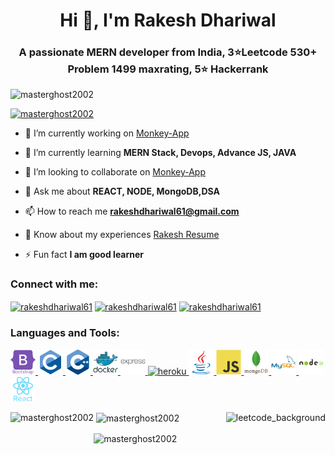 <h1 align="center">Hi 👋, I'm Rakesh Dhariwal</h1>
<h3 align="center">A passionate MERN developer from India, 3⭐Leetcode 530+ Problem 1499 maxrating, 5⭐ Hackerrank</h3>

<p align="left"> <img src="https://komarev.com/ghpvc/?username=masterghost2002&label=Profile%20views&color=0e75b6&style=flat" alt="masterghost2002" /> </p>

<p align="left"> <a href="https://github.com/ryo-ma/github-profile-trophy"><img src="https://github-profile-trophy.vercel.app/?username=masterghost2002" alt="masterghost2002" /></a> </p>

- 🔭 I’m currently working on [Monkey-App](https://github.com/masterghost2002/Monkey-Blog)

- 🌱 I’m currently learning **MERN Stack, Devops, Advance JS, JAVA**

- 👯 I’m looking to collaborate on [Monkey-App](https://github.com/masterghost2002/Monkey-Blog)

- 💬 Ask me about **REACT, NODE, MongoDB,DSA**

- 📫 How to reach me **rakeshdhariwal61@gmail.com**

- 📄 Know about my experiences [Rakesh Resume](https://drive.google.com/file/d/1Yybef8qNHN-6PmbGopaB6L3hTzA47v05/view?usp=share_link)

- ⚡ Fun fact **I am good learner**

<h3 align="left">Connect with me:</h3>
<p align="left">
<a href="https://linkedin.com/in/rakeshdhariwal61" target="blank"><img align="center" src="https://raw.githubusercontent.com/rahuldkjain/github-profile-readme-generator/master/src/images/icons/Social/linked-in-alt.svg" alt="rakeshdhariwal61" height="30" width="40" /></a>
<a href="https://www.hackerrank.com/rakeshdhariwal61" target="blank"><img align="center" src="https://raw.githubusercontent.com/rahuldkjain/github-profile-readme-generator/master/src/images/icons/Social/hackerrank.svg" alt="rakeshdhariwal61" height="30" width="40" /></a>
<a href="https://www.leetcode.com/rakeshdhariwal61" target="blank"><img align="center" src="https://raw.githubusercontent.com/rahuldkjain/github-profile-readme-generator/master/src/images/icons/Social/leet-code.svg" alt="rakeshdhariwal61" height="30" width="40" /></a>
</p>

<h3 align="left">Languages and Tools:</h3>
<p align="left"> <a href="https://getbootstrap.com" target="_blank" rel="noreferrer"> <img src="https://raw.githubusercontent.com/devicons/devicon/master/icons/bootstrap/bootstrap-plain-wordmark.svg" alt="bootstrap" width="40" height="40"/> </a> <a href="https://www.cprogramming.com/" target="_blank" rel="noreferrer"> <img src="https://raw.githubusercontent.com/devicons/devicon/master/icons/c/c-original.svg" alt="c" width="40" height="40"/> </a> <a href="https://www.w3schools.com/cpp/" target="_blank" rel="noreferrer"> <img src="https://raw.githubusercontent.com/devicons/devicon/master/icons/cplusplus/cplusplus-original.svg" alt="cplusplus" width="40" height="40"/> </a> <a href="https://www.docker.com/" target="_blank" rel="noreferrer"> <img src="https://raw.githubusercontent.com/devicons/devicon/master/icons/docker/docker-original-wordmark.svg" alt="docker" width="40" height="40"/> </a> <a href="https://expressjs.com" target="_blank" rel="noreferrer"> <img src="https://raw.githubusercontent.com/devicons/devicon/master/icons/express/express-original-wordmark.svg" alt="express" width="40" height="40"/> </a> <a href="https://heroku.com" target="_blank" rel="noreferrer"> <img src="https://www.vectorlogo.zone/logos/heroku/heroku-icon.svg" alt="heroku" width="40" height="40"/> </a> <a href="https://www.java.com" target="_blank" rel="noreferrer"> <img src="https://raw.githubusercontent.com/devicons/devicon/master/icons/java/java-original.svg" alt="java" width="40" height="40"/> </a> <a href="https://developer.mozilla.org/en-US/docs/Web/JavaScript" target="_blank" rel="noreferrer"> <img src="https://raw.githubusercontent.com/devicons/devicon/master/icons/javascript/javascript-original.svg" alt="javascript" width="40" height="40"/> </a> <a href="https://www.mongodb.com/" target="_blank" rel="noreferrer"> <img src="https://raw.githubusercontent.com/devicons/devicon/master/icons/mongodb/mongodb-original-wordmark.svg" alt="mongodb" width="40" height="40"/> </a> <a href="https://www.mysql.com/" target="_blank" rel="noreferrer"> <img src="https://raw.githubusercontent.com/devicons/devicon/master/icons/mysql/mysql-original-wordmark.svg" alt="mysql" width="40" height="40"/> </a> <a href="https://nodejs.org" target="_blank" rel="noreferrer"> <img src="https://raw.githubusercontent.com/devicons/devicon/master/icons/nodejs/nodejs-original-wordmark.svg" alt="nodejs" width="40" height="40"/> </a> <a href="https://reactjs.org/" target="_blank" rel="noreferrer"> <img src="https://raw.githubusercontent.com/devicons/devicon/master/icons/react/react-original-wordmark.svg" alt="react" width="40" height="40"/> </a> </p>

<img align="left" height="200" widht="50vw" src="https://github-readme-stats.vercel.app/api/top-langs?username=masterghost2002&show_icons=true&locale=en&layout=compact" alt="masterghost2002" />
<img align="right" height="200" widht="50vw" alt="leetcode_background" src="https://user-images.githubusercontent.com/55751461/200126335-3a5c88e1-77aa-47e3-b6de-a0b6b3cd95e1.png">

<p>&nbsp;<img align="center" src="https://github-readme-stats.vercel.app/api?username=masterghost2002&show_icons=true&locale=en" alt="masterghost2002" /></p>

<p><img align="center" src="https://github-readme-streak-stats.herokuapp.com/?user=masterghost2002&" alt="masterghost2002" /></p>
